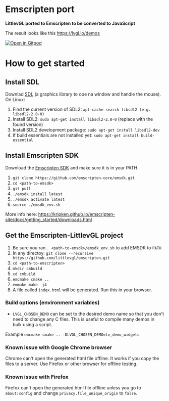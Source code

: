 # Emscripten port

**LittlevGL ported to Emscripten to be converted to JavaScript**

The result looks like this https://lvgl.io/demos

[![Open in Gitpod](https://gitpod.io/button/open-in-gitpod.svg)](https://gitpod.io/#https://github.com/embeddedt/lv_sim_emscripten)


# How to get started

## Install SDL

Downlad [SDL](https://www.libsdl.org/) (a graphics library to ope na window and handle the mouse). On Linux:
1. Find the current version of SDL2: `apt-cache search libsdl2 (e.g. libsdl2-2.0-0)`
2. Install SDL2: `sudo apt-get install libsdl2-2.0-0` (replace with the found version)
3. Install SDL2 development package: `sudo apt-get install libsdl2-dev`
4. If build essentials are not installed yet: `sudo apt-get install build-essential`


## Install Emscripten SDK
Download the [Emscripten SDK](https://kripken.github.io/emscripten-site/) and make sure it is in your PATH.

1. `git clone https://github.com/emscripten-core/emsdk.git`
2. `cd <path-to-emsdk>`
3. `git pull`
4. `./emsdk install latest`
5. `./emsdk activate latest`
6. `source ./emsdk_env.sh`

More info here: https://kripken.github.io/emscripten-site/docs/getting_started/downloads.html

## Get the Emscripten-LittlevGL project
1. Be sure you ran `. <path-to-emsdk>/emsdk_env.sh` to add EMSDK to `PATH`
2. In any directoy: `git clone --recursive https://github.com/littlevgl/emscripten.git`
3. `cd <path-to-emscripten>`
4. `mkdir cmbuild`
5. `cd cmbuild`
6. `emcmake cmake ..`
7. `emmake make -j4`
5. A file called `index.html` will be generated. Run this in your browser.

### Build options (environment variables)

* `LVGL_CHOSEN_DEMO` can be set to the desired demo name so that you don't need to change any C files. This is useful to compile many demos in bulk using a script.

Example `emcmake cmake .. -DLVGL_CHOSEN_DEMO=lv_demo_widgets`

### Known issue with Google Chrome browser
Chrome can't open the generated html file offline. It works if you copy the files to a server. Use Firefox or other browser for offline testing.

### Known issue with Firefox
Firefox can't open the generated html file offline unless you go to `about:config` and change `privacy.file_unique_origin` to `false`.
